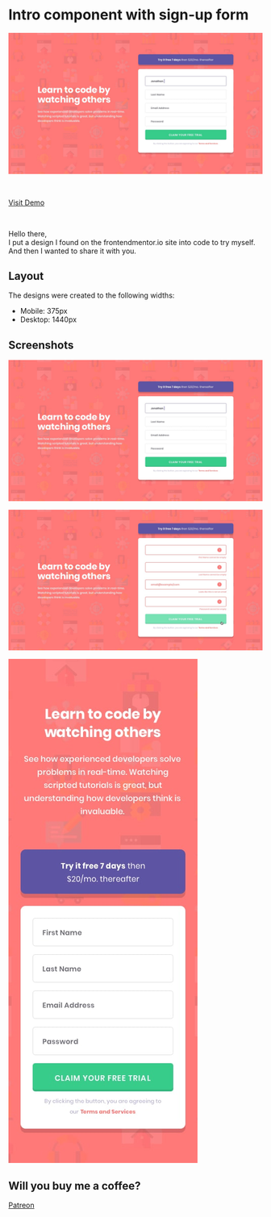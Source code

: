# Intro component with sign-up form

![screenshot](/assets/img/desktop-design.jpg)

<br>

[Visit Demo](https://login-page-peach.vercel.app/)

<br>

Hello there, <br>
I put a design I found on the frontendmentor.io site into code to try myself. And then I wanted to share it with you.

## Layout

The designs were created to the following widths:

- Mobile: 375px
- Desktop: 1440px

## Screenshots

![screenshot1](/assets/img/desktop-design.jpg)

![screenshot2](/assets/img/active-states.jpg)

![screenshot3](/assets/img/mobile-design.jpg)

## Will you buy me a coffee?

[Patreon](https://www.patreon.com/keremgunes)
